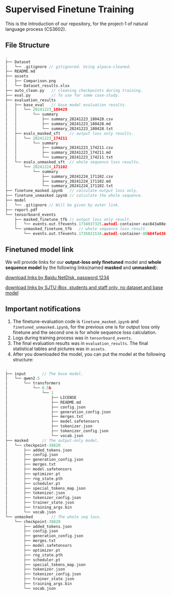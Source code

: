 # Supervised Finetune Training

This is the Introduction of our repository, for the project-1 of natural language process (CS3602).

## File Structure

```c
.
├── Dataset
│   └── .gitignore // gitignored. Using alpaca-cleaned.
├── README.md
├── assets
│   ├── Comparison.png
│   └── Dataset_results.xlsx
├── auto_clean.py   // cleaning checkpoints during training.
├── eval.py         // To use for some case-study.
├── evaluation_results
│   ├── base_eval   // base model evaluation results.
│   │   └── 20241223_180428
│   │       └── summary
│   │           ├── summary_20241223_180428.csv
│   │           ├── summary_20241223_180428.md
│   │           └── summary_20241223_180428.txt
│   ├── evals_masked_sft    // output loss only results.
│   │   └── 20241223_174211
│   │       └── summary
│   │           ├── summary_20241223_174211.csv
│   │           ├── summary_20241223_174211.md
│   │           └── summary_20241223_174211.txt
│   └── evals_unmasked_sft  // whole sequence loss results.
│       └── 20241224_171102
│           └── summary
│               ├── summary_20241224_171102.csv
│               ├── summary_20241224_171102.md
│               └── summary_20241224_171102.txt
├── finetune_masked.ipynb   // calculate output loss only.
├── finetune_unmasked.ipynb // calculate the whole sequence.
├── model
│   └── .gitignore // Will be given by outer link.
├── report.pdf
└── tensorboard_events
    ├── masked_finetune_tfb // output loss only result.
    │   └── events.out.tfevents.1734937325.autodl-container-eac843a08e-1b614e77.19787.15
    └── unmasked_finetune_tfb   // whole sequence loss result.
        └── events.out.tfevents.1735021534.autodl-container-86b04fa436-52cbd070.3065.0

```

## Finetuned model link

We will provide links for our **output-loss only finetuned** model and **whole sequence model** by the following links(named **masked** and **unmasked**):

[download links by Baidu NetDisk, password 1234](https://pan.baidu.com/s/1o4LLaOw-bQMsreTjEfXlOQ?pwd=1234)

[download links by SJTU jBox, students and staff only, no dataset and base model](https://jbox.sjtu.edu.cn/l/q1hwDo)

## Important notifications

1. The finetune-evaluation code is `finetune_masked.ipynb` and `finetuned_unmasked.ipynb`, for the previous one is for output loss only finetune and the second one is for whole sequence loss calculation.
2. Logs during training process was in `tensorboard_events`.
3. The final evaluation results was in `evaluation_results`. The final statistical tables and pictures was in `assets`.
4. After you downloaded the model, you can put the model at the following structure:

```c
.
├── input       // The base model.
│   └── qwen2.5
│       └── transformers
│           └── 0.5b
│               └── 1
│                   ├── LICENSE
│                   ├── README.md
│                   ├── config.json
│                   ├── generation_config.json
│                   ├── merges.txt
│                   ├── model.safetensors
│                   ├── tokenizer.json
│                   ├── tokenizer_config.json
│                   └── vocab.json
├── masked      // The output-only model.
│   └── checkpoint-38820
│       ├── added_tokens.json
│       ├── config.json
│       ├── generation_config.json
│       ├── merges.txt
│       ├── model.safetensors
│       ├── optimizer.pt
│       ├── rng_state.pth
│       ├── scheduler.pt
│       ├── special_tokens_map.json
│       ├── tokenizer.json
│       ├── tokenizer_config.json
│       ├── trainer_state.json
│       ├── training_args.bin
│       └── vocab.json
└── unmasked        // The whole seq loss.
    └── checkpoint-38820
        ├── added_tokens.json
        ├── config.json
        ├── generation_config.json
        ├── merges.txt
        ├── model.safetensors
        ├── optimizer.pt
        ├── rng_state.pth
        ├── scheduler.pt
        ├── special_tokens_map.json
        ├── tokenizer.json
        ├── tokenizer_config.json
        ├── trainer_state.json
        ├── training_args.bin
        └── vocab.json
```
